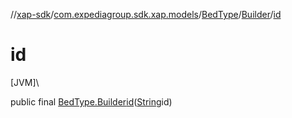 //[xap-sdk](../../../../index.md)/[com.expediagroup.sdk.xap.models](../../index.md)/[BedType](../index.md)/[Builder](index.md)/[id](id.md)

# id

[JVM]\

public final [BedType.Builder](index.md)[id](id.md)([String](https://docs.oracle.com/javase/8/docs/api/java/lang/String.html)id)

